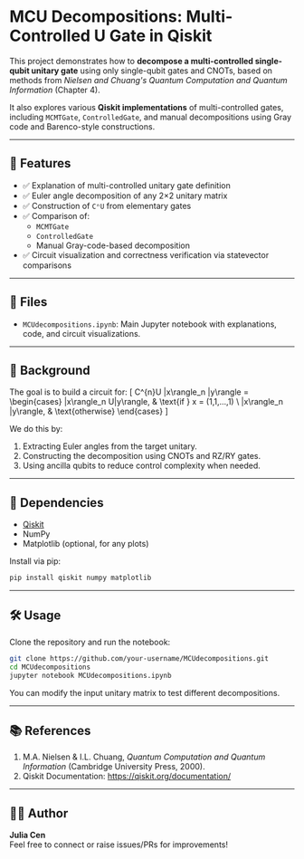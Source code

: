 
# MCU Decompositions: Multi-Controlled U Gate in Qiskit

This project demonstrates how to **decompose a multi-controlled single-qubit unitary gate** using only single-qubit gates and CNOTs, based on methods from *Nielsen and Chuang's Quantum Computation and Quantum Information* (Chapter 4).

It also explores various **Qiskit implementations** of multi-controlled gates, including `MCMTGate`, `ControlledGate`, and manual decompositions using Gray code and Barenco-style constructions.

---

## 📘 Features

- ✅ Explanation of multi-controlled unitary gate definition
- ✅ Euler angle decomposition of any 2×2 unitary matrix
- ✅ Construction of `CⁿU` from elementary gates
- ✅ Comparison of:
  - `MCMTGate`
  - `ControlledGate`
  - Manual Gray-code-based decomposition
- ✅ Circuit visualization and correctness verification via statevector comparisons

---

## 📁 Files

- `MCUdecompositions.ipynb`: Main Jupyter notebook with explanations, code, and circuit visualizations.

---

## 🧠 Background

The goal is to build a circuit for:
\[
C^{n}U |x\rangle_n |y\rangle = 
\begin{cases}
|x\rangle_n U|y\rangle, & \text{if } x = (1,1,...,1) \\
|x\rangle_n |y\rangle, & \text{otherwise}
\end{cases}
\]

We do this by:
1. Extracting Euler angles from the target unitary.
2. Constructing the decomposition using CNOTs and RZ/RY gates.
3. Using ancilla qubits to reduce control complexity when needed.

---

## 🧪 Dependencies

- [Qiskit](https://qiskit.org/)
- NumPy
- Matplotlib (optional, for any plots)

Install via pip:

```bash
pip install qiskit numpy matplotlib
```

---

## 🛠️ Usage

Clone the repository and run the notebook:

```bash
git clone https://github.com/your-username/MCUdecompositions.git
cd MCUdecompositions
jupyter notebook MCUdecompositions.ipynb
```

You can modify the input unitary matrix to test different decompositions.

---

## 📚 References

1. M.A. Nielsen & I.L. Chuang, *Quantum Computation and Quantum Information* (Cambridge University Press, 2000).
2. Qiskit Documentation: https://qiskit.org/documentation/

---

## 🧑‍💻 Author

**Julia Cen**  
Feel free to connect or raise issues/PRs for improvements!
